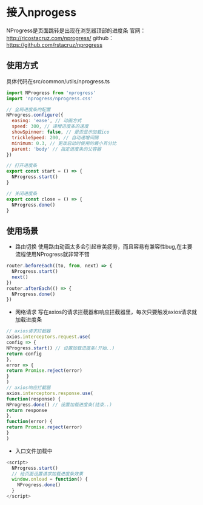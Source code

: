 # 接入nprogess
NProgress是页面跳转是出现在浏览器顶部的进度条
官网：http://ricostacruz.com/nprogress/
github：https://github.com/rstacruz/nprogress

## 使用方式
具体代码在src/common/utils/nprogress.ts
```js
import NProgress from 'nprogress'
import 'nprogress/nprogress.css'

// 全局进度条的配置
NProgress.configure({
  easing: 'ease', // 动画方式
  speed: 300, // 递增进度条的速度
  showSpinner: false, // 是否显示加载ico
  trickleSpeed: 200, // 自动递增间隔
  minimum: 0.3, // 更改启动时使用的最小百分比
  parent: 'body' // 指定进度条的父容器
})

// 打开进度条
export const start = () => {
  NProgress.start()
}

// 关闭进度条
export const close = () => {
  NProgress.done()
}
```

## 使用场景
* 路由切换
使用路由动画太多会引起审美疲劳，而且容易有兼容性bug,在主要流程使用NProgress就非常不错
```js
router.beforeEach((to, from, next) => {
  NProgress.start()
  next()
})
router.afterEach(() => {
  NProgress.done()
})
```
* 网络请求 
写在axios的请求拦截器和响应拦截器里，每次只要触发axios请求就加载进度条
```js
// axios请求拦截器
axios.interceptors.request.use(
config => {
NProgress.start() // 设置加载进度条(开始..)
return config
},
error => {
return Promise.reject(error)
}
)
// axios响应拦截器
axios.interceptors.response.use(
function(response) {
NProgress.done() // 设置加载进度条(结束..)
return response
},
function(error) {
return Promise.reject(error)
}
)
```

* 入口文件加载中
```js
<script>
  NProgress.start()
  // 给页面设置请求加载进度条效果
  window.onload = function() {
    NProgress.done()
  }
</script>
```